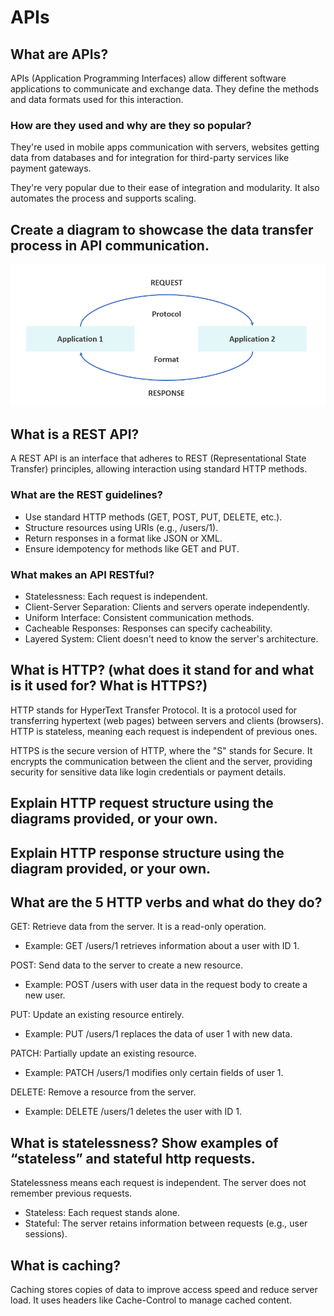 # APIs

## What are APIs? 

APIs (Application Programming Interfaces) allow different software applications to communicate and exchange data. 
They define the methods and data formats used for this interaction. 

### How are they used and why are they so popular?
They're used in mobile apps communication with
servers, websites getting data from databases and for integration for third-party services like payment gateways.

They're very popular due to their ease of integration and modularity. It also automates the process and supports 
scaling.

## Create a diagram to showcase the data transfer process in API communication.
![img.png](images/img.png)

## What is a REST API?  
A REST API is an interface that adheres to REST (Representational State Transfer) principles, allowing interaction 
using standard HTTP methods. 

### What are the REST guidelines?
- Use standard HTTP methods (GET, POST, PUT, DELETE, etc.). 
- Structure resources using URIs (e.g., /users/1). 
- Return responses in a format like JSON or XML. 
- Ensure idempotency for methods like GET and PUT.

### What makes an API RESTful?

- Statelessness: Each request is independent. 
- Client-Server Separation: Clients and servers operate independently. 
- Uniform Interface: Consistent communication methods. 
- Cacheable Responses: Responses can specify cacheability. 
- Layered System: Client doesn't need to know the server's architecture.

## What is HTTP? (what does it stand for and what is it used for? What is HTTPS?)
HTTP stands for HyperText Transfer Protocol. It is a protocol used for transferring hypertext (web pages) between 
servers and clients (browsers). HTTP is stateless, meaning each request is independent of previous ones.

HTTPS is the secure version of HTTP, where the "S" stands for Secure. It encrypts the communication between the client 
and the server, providing security for sensitive data like login credentials or payment details.

## Explain HTTP request structure using the diagrams provided, or your own.


## Explain HTTP response structure using the diagram provided, or your own.


## What are the 5 HTTP verbs and what do they do?

GET: Retrieve data from the server. It is a read-only operation.
- Example: GET /users/1 retrieves information about a user with ID 1.

POST: Send data to the server to create a new resource.
- Example: POST /users with user data in the request body to create a new user.

PUT: Update an existing resource entirely.
- Example: PUT /users/1 replaces the data of user 1 with new data.

PATCH: Partially update an existing resource.
- Example: PATCH /users/1 modifies only certain fields of user 1.

DELETE: Remove a resource from the server.
- Example: DELETE /users/1 deletes the user with ID 1.

## What is statelessness? Show examples of “stateless” and stateful http requests.
Statelessness means each request is independent. The server does not remember previous requests.
- Stateless: Each request stands alone. 
- Stateful: The server retains information between requests (e.g., user sessions).

## What is caching?
Caching stores copies of data to improve access speed and reduce server load. It uses headers like Cache-Control to 
manage cached content.